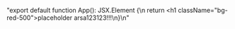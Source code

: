 "export default function App(): JSX.Element {\n  return <h1 className=\"bg-red-500\">placeholder arsa123123!!!</h1>\n}\n"